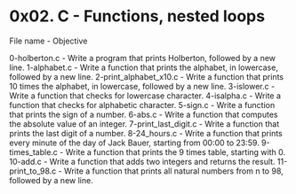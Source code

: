 # 0x02. C - Functions, nested loops

File name - Objective

0-holberton.c - Write a program that prints Holberton, followed by a new line.
1-alphabet.c - Write a function that prints the alphabet, in lowercase, followed by a new line.
2-print_alphabet_x10.c - Write a function that prints 10 times the alphabet, in lowercase, followed by a new line.
3-islower.c - Write a function that checks for lowercase character. 
4-isalpha.c - Write a function that checks for alphabetic character. 
5-sign.c - Write a function that prints the sign of a number.
6-abs.c - Write a function that computes the absolute value of an integer.
7-print_last_digit.c - Write a function that prints the last digit of a number.
8-24_hours.c - Write a function that prints every minute of the day of Jack Bauer, starting from 00:00 to 23:59.
9-times_table.c - Write a function that prints the 9 times table, starting with 0.
10-add.c - Write a function that adds two integers and returns the result.
11-print_to_98.c - Write a function that prints all natural numbers from n to 98, followed by a new line.
